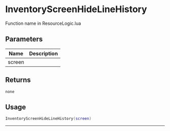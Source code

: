 # InventoryScreenHideLineHistory

Function name in ResourceLogic.lua

## Parameters

| Name   | Description |
| ------ | ----------- |
| screen |             |

## Returns

`none`

## Usage

```lua
InventoryScreenHideLineHistory(screen)
```

---

